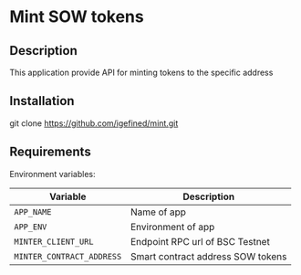 # Mint SOW tokens

## Description

This application provide API for minting tokens to the specific address

## Installation

git clone https://github.com/igefined/mint.git

## Requirements

Environment variables:

| Variable                  | Description                       |
|---------------------------|-----------------------------------|
| `APP_NAME`                | Name of app                       |
| `APP_ENV`                 | Environment of app                |
| `MINTER_CLIENT_URL`       | Endpoint RPC url of BSC Testnet   |
| `MINTER_CONTRACT_ADDRESS` | Smart contract address SOW tokens |

